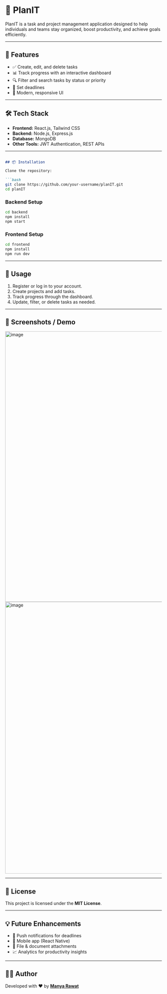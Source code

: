 
# 📅 PlanIT

PlanIT is a task and project management application designed to help individuals and teams stay organized, boost productivity, and achieve goals efficiently.  

---

## 🚀 Features

- ✅ Create, edit, and delete tasks  
- 📊 Track progress with an interactive dashboard  
- 🔍 Filter and search tasks by status or priority  
- 📅 Set deadlines    
- 🌙 Modern, responsive UI   

---

## 🛠️ Tech Stack

- **Frontend:** React.js, Tailwind CSS  
- **Backend:** Node.js, Express.js  
- **Database:** MongoDB  
- **Other Tools:** JWT Authentication, REST APIs  

---
````markdown

## 📦 Installation

Clone the repository:

```bash
git clone https://github.com/your-username/planIT.git
cd planIT
````

### Backend Setup

```bash
cd backend
npm install
npm start
```

### Frontend Setup

```bash
cd frontend
npm install
npm run dev
```

---

## 📖 Usage

1. Register or log in to your account.
2. Create projects and add tasks.
3. Track progress through the dashboard.
4. Update, filter, or delete tasks as needed.

---

## 📸 Screenshots / Demo

<img width="1919" height="870" alt="image" src="https://github.com/user-attachments/assets/49cea411-c2b4-4158-bb93-739e34d61459" />
<img width="1911" height="874" alt="image" src="https://github.com/user-attachments/assets/2e5b125f-a67b-4415-8d6b-160d5d140f3f" />


---


## 📜 License

This project is licensed under the **MIT License**.

---

## 💡 Future Enhancements

* 🔔 Push notifications for deadlines
* 📱 Mobile app (React Native)
* 📂 File & document attachments
* 📈 Analytics for productivity insights

---

## 👩‍💻 Author

Developed with ❤️ by **[Manya Rawat](https://github.com/manya014)**



